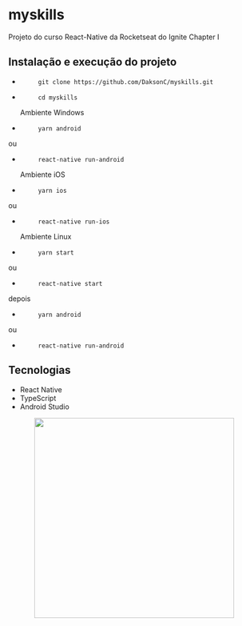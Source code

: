 # myskills
Projeto do curso React-Native da Rocketseat do Ignite Chapter I

## Instalação e execução do projeto  
-          git clone https://github.com/DaksonC/myskills.git
-          cd myskills
  
  Ambiente Windows
-          yarn android
ou
-          react-native run-android
  
  Ambiente iOS  
-          yarn ios
ou
-          react-native run-ios
  
  Ambiente Linux 
-          yarn start
ou
-          react-native start
depois
-          yarn android
ou
-          react-native run-android        

## Tecnologias

- React Native
- TypeScript
- Android Studio

<div align="center">
<img width=400 src="https://user-images.githubusercontent.com/81385265/198068260-bcf06b8b-eefc-411e-856a-b7194c719aaa.png" />
</div>
